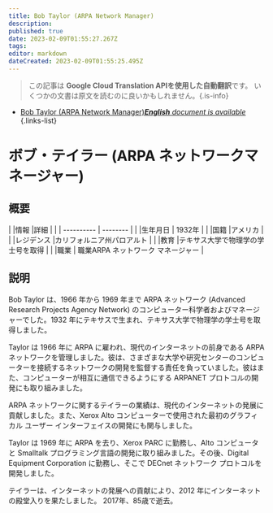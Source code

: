 ```yaml
---
title: Bob Taylor (ARPA Network Manager)
description: 
published: true
date: 2023-02-09T01:55:27.267Z
tags: 
editor: markdown
dateCreated: 2023-02-09T01:55:25.495Z
---
```


> この記事は **Google Cloud Translation APIを使用した自動翻訳**です。
いくつかの文書は原文を読むのに良いかもしれません。{.is-info}



- [Bob Taylor (ARPA Network Manager)***English** document is available*](/en/Knowledge-base/Dictionary/Person/bob-taylor-arpa-network-manager)
{.links-list}


# ボブ・テイラー (ARPA ネットワークマネージャー)

## 概要

| |情報 |詳細 |
| | ---------- | -------- |
| |生年月日 | 1932年 |
| |国籍 |アメリカ |
| |レジデンス |カリフォルニア州パロアルト |
| |教育 |テキサス大学で物理学の学士号を取得 |
| |職業 | 職業ARPA ネットワーク マネージャー |

## 説明

Bob Taylor は、1966 年から 1969 年まで ARPA ネットワーク (Advanced Research Projects Agency Network) のコンピューター科学者およびマネージャーでした。1932 年にテキサスで生まれ、テキサス大学で物理学の学士号を取得しました。

Taylor は 1966 年に ARPA に雇われ、現代のインターネットの前身である ARPA ネットワークを管理しました。彼は、さまざまな大学や研究センターのコンピューターを接続するネットワークの開発を監督する責任を負っていました。彼はまた、コンピューターが相互に通信できるようにする ARPANET プロトコルの開発にも取り組みました。

ARPA ネットワークに関するテイラーの業績は、現代のインターネットの発展に貢献しました。また、Xerox Alto コンピューターで使用された最初のグラフィカル ユーザー インターフェイスの開発にも関与しました。

Taylor は 1969 年に ARPA を去り、Xerox PARC に勤務し、Alto コンピュータと Smalltalk プログラミング言語の開発に取り組みました。その後、Digital Equipment Corporation に勤務し、そこで DECnet ネットワーク プロトコルを開発しました。

テイラーは、インターネットの発展への貢献により、2012 年にインターネットの殿堂入りを果たしました。 2017年、85歳で逝去。
